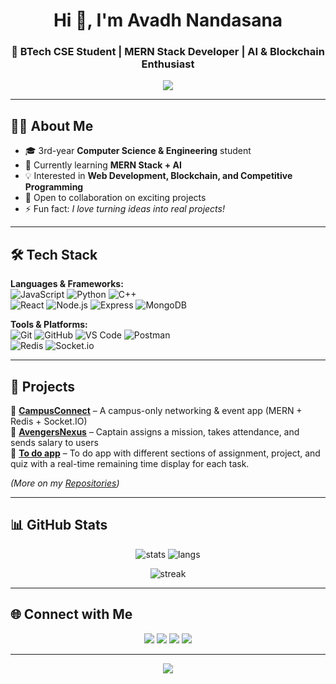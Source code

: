 <!-- Header -->
<h1 align="center">Hi 👋, I'm Avadh Nandasana</h1>
<h3 align="center">🚀 BTech CSE Student | MERN Stack Developer | AI & Blockchain Enthusiast</h3>

<p align="center">
  <img src="https://readme-typing-svg.herokuapp.com?color=36BCF7&center=true&lines=Full+Stack+Developer;Open+Source+Contributor;AI+Learner;Competitive+Programmer" />
</p>

---

## 🧑‍💻 About Me  
- 🎓 3rd-year **Computer Science & Engineering** student  
- 🌱 Currently learning **MERN Stack + AI**  
- 💡 Interested in **Web Development, Blockchain, and Competitive Programming**  
- 💼 Open to collaboration on exciting projects  
- ⚡ Fun fact: *I love turning ideas into real projects!*  

---

## 🛠️ Tech Stack  

**Languages & Frameworks:**  
![JavaScript](https://img.shields.io/badge/-JavaScript-F7DF1E?logo=javascript&logoColor=black) 
![Python](https://img.shields.io/badge/-Python-3776AB?logo=python&logoColor=white) 
![C++](https://img.shields.io/badge/-C++-00599C?logo=cplusplus&logoColor=white)  
![React](https://img.shields.io/badge/-React-61DAFB?logo=react&logoColor=black) 
![Node.js](https://img.shields.io/badge/-Node.js-339933?logo=node.js&logoColor=white) 
![Express](https://img.shields.io/badge/-Express-000000?logo=express&logoColor=white) 
![MongoDB](https://img.shields.io/badge/-MongoDB-47A248?logo=mongodb&logoColor=white)  

**Tools & Platforms:**  
![Git](https://img.shields.io/badge/-Git-F05032?logo=git&logoColor=white) 
![GitHub](https://img.shields.io/badge/-GitHub-181717?logo=github&logoColor=white) 
![VS Code](https://img.shields.io/badge/-VS%20Code-007ACC?logo=visualstudiocode&logoColor=white) 
![Postman](https://img.shields.io/badge/-Postman-FF6C37?logo=postman&logoColor=white)  
![Redis](https://img.shields.io/badge/-Redis-DC382D?logo=redis&logoColor=white) 
![Socket.io](https://img.shields.io/badge/-Socket.io-010101?logo=socket.io&logoColor=white)  

---

## 🚀 Projects  

🔹 [**CampusConnect**](https://github.com/yourusername/CampusConnect) – A campus-only networking & event app (MERN + Redis + Socket.IO)  
🔹 [**AvengersNexus**](https://github.com/avadhpatel1508/AvengersNexus) – Captain assigns a mission, takes attendance, and sends salary to users  
🔹 [**To do app**](https://github.com/avadhpatel1508/to-do-dummy) – To do app with different sections of assignment, project, and quiz with a real-time remaining time display for each task.

*(More on my [Repositories](https://github.com/yourusername?tab=repositories))*  

---

## 📊 GitHub Stats  

<p align="center">
  <img src="https://github-readme-stats.vercel.app/api?username=YOUR_USERNAME&show_icons=true&theme=tokyonight" alt="stats" />
  <img src="https://github-readme-stats.vercel.app/api/top-langs/?username=YOUR_USERNAME&layout=compact&theme=tokyonight" alt="langs" />
</p>

<p align="center">
  <img src="https://github-readme-streak-stats.herokuapp.com/?user=YOUR_USERNAME&theme=tokyonight" alt="streak" />
</p>

---

## 🌐 Connect with Me  

<p align="center">
  <a href="https://linkedin.com/in/YOUR_LINKEDIN"><img src="https://img.shields.io/badge/-LinkedIn-0077B5?logo=linkedin&logoColor=white"></a>
  <a href="mailto:YOUR_EMAIL@gmail.com"><img src="https://img.shields.io/badge/-Gmail-D14836?logo=gmail&logoColor=white"></a>
  <a href="https://twitter.com/YOUR_TWITTER"><img src="https://img.shields.io/badge/-Twitter-1DA1F2?logo=twitter&logoColor=white"></a>
  <a href="https://portfolio.com"><img src="https://img.shields.io/badge/-Portfolio-000000?logo=vercel&logoColor=white"></a>
</p>

---

<p align="center"> 
  <img src="https://profile-counter.glitch.me/YOUR_USERNAME/count.svg" />
</p>
